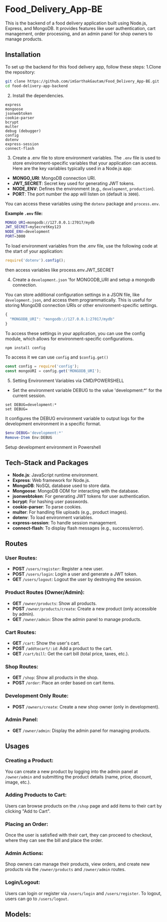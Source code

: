 # Food_Delivery_App-BE

This is the backend of a food delivery application built using Node.js, Express, and MongoDB. It provides features like user authentication, cart management, order processing, and an admin panel for shop owners to manage products.

## Installation 

To set up the backend for this food delivery app, follow these steps:
1.Clone the repository:
```bash
git clone https://github.com/imSarthakGautam/Food_Delivery_App-BE.git
cd food-delivery-app-backend
```

2. Install the dependencies.

``` npm install 
express
mongoose
jsonwebtoken
cookie-parser
bcrypt
multer
debug (debugger)
config
dotenv
express-session
connect-flash
```

3. Create a .env file to store environment variables.
The `.env` file is used to store environment-specific variables that your application can access. Here are the key variables typically used in a Node.js app:

- **MONGO_URI**: MongoDB connection URI.
- **JWT_SECRET**: Secret key used for generating JWT tokens.
- **NODE_ENV**: Defines the environment (e.g., `development`, `production`).
- **PORT**: The port number the app will listen on (default is `3000`).

You can access these variables using the `dotenv` package and `process.env`.

**Example `.env` file:**
```bash
MONGO_URI=mongodb://127.0.0.1:27017/mydb
JWT_SECRET=mySecretKey123
NODE_ENV=development
PORT=3000
```
To load environment variables from the .env file, use the following code at the start of your application:
```js
require('dotenv').config();
```
then access variables like process.env.JWT_SECRET


4. Create a `development.json` 'for MONGODB_URI and setup a mongodb connection.

You can store additional configuration settings in a JSON file, like `development.json`, and access them programmatically. This is useful for storing MongoDB connection URIs or other environment-specific settings.

```js
{
  "MONGODB_URI": "mongodb://127.0.0.1:27017/mydb"
}
```
To access these settings in your application, you can use the config module, which allows for environment-specific configurations.
```bash
npm install config
```
To access it we can use `config` and `$config.get()`
```js
const config = require('config');
const mongoURI = config.get('MONGODB_URI');
```

5. Setting Environment Variables via CMD/POWERSHELL

- Set the environment variable DEBUG to the value 'development:*' for the current session.
```CMD
set DEBUG=development:*
set DEBUG= 
```
It configures the DEBUG environment variable to output logs for the development environment in a specific format. 

```powershell
$env:DEBUG='development:*'
Remove-Item Env:DEBUG
```

Setup development environment in Powershell

## Tech-Stack and Packages

- **Node.js**: JavaScript runtime environment.
- **Express**: Web framework for Node.js.
- **MongoDB**: NoSQL database used to store data.
- **Mongoose**: MongoDB ODM for interacting with the database.
- **jsonwebtoken**: For generating JWT tokens for user authentication.
- **bcrypt**: For hashing user passwords.
- **cookie-parser**: To parse cookies.
- **multer**: For handling file uploads (e.g., product images).
- **dotenv**: To load environment variables.
- **express-session**: To handle session management.
- **connect-flash**: To display flash messages (e.g., success/error).

## Routes

### User Routes:
- **POST** `/users/register`: Register a new user.
- **POST** `/users/login`: Login a user and generate a JWT token.
- **GET** `/users/logout`: Logout the user by destroying the session.

### Product Routes (Owner/Admin):
- **GET** `/owner/products`: Show all products.
- **POST** `/owner/products/create`: Create a new product (only accessible by admin).
- **GET** `/owner/admin`: Show the admin panel to manage products.

### Cart Routes:
- **GET** `/cart`: Show the user's cart.
- **POST** `/addtocart/:id`: Add a product to the cart.
- **GET** `/cart/bill`: Get the cart bill (total price, taxes, etc.).

### Shop Routes:
- **GET** `/shop`: Show all products in the shop.
- **POST** `/order`: Place an order based on cart items.

### Development Only Route:
- **POST** `/owners/create`: Create a new shop owner (only in development).

### Admin Panel:
- **GET** `/owner/admin`: Display the admin panel for managing products.

## Usages

### Creating a Product:
You can create a new product by logging into the admin panel at `/owner/admin` and submitting the product details (name, price, discount, image, etc.).

### Adding Products to Cart:
Users can browse products on the `/shop` page and add items to their cart by clicking "Add to Cart".

### Placing an Order:
Once the user is satisfied with their cart, they can proceed to checkout, where they can see the bill and place the order.

### Admin Actions:
Shop owners can manage their products, view orders, and create new products via the `/owner/products` and `/owner/admin` routes.

### Login/Logout:
Users can login or register via `/users/login` and `/users/register`. To logout, users can go to `/users/logout`.

## Models:
